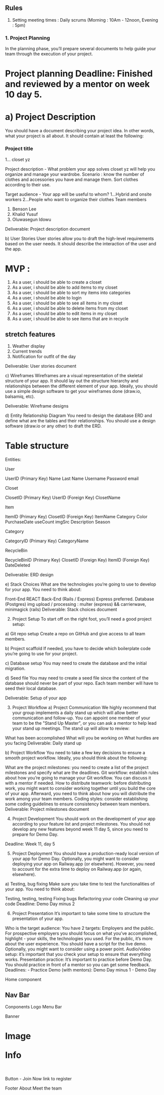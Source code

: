 ## Rules

1. Setting meeting times : Daily scrums (Morning : 10Am - 12noon, Evening : 5pm)

### 1. Project Planning

In the planning phase, you’ll prepare several documents to help guide your team through the execution of your project.

# Project planning Deadline: Finished and reviewed by a mentor on week 10 day 5.

# a) Project Description

You should have a document describing your project idea. In other words, what your project is all about. It should contain at least the following:

### Project title

1... closet yz

Project description - What problem your app solves
closet yz will help you organize and manage your wardrobe.
Scenario : know the number of clothes and accessories you have and manage them. Sort clothes according to their use.

Target audience - Your app will be useful to whom?
1...Hybrid and onsite workers
2...People who want to organize their clothes
Team members

1. Benson Lee
2. Khalid Yusuf
3. Oluwasegun Idowu

Deliverable: Project description document

b) User Stories
User stories allow you to draft the high-level requirements based on the user needs. It should describe the interaction of the user and the app.

# MVP :

1. As a user, i should be able to create a closet
2. As a user, i should be able to add items to my closet
3. As a user, i should be able to sort my items into categories
4. As a user, i should be able to login
5. As a user, i should be able to see all items in my closet
6. As a user, i should be able to delete items from my closet
7. As a user, i should be able to edit items in my closet
8. As a user, i should be able to see items that are in recycle

## stretch features

1. Weather display
2. Current trends
3. Notification for outfit of the day

Deliverable: User stories document

c) Wireframes
Wireframes are a visual representation of the skeletal structure of your app. It should lay out the structure hierarchy and relationships between the different element of your app. Ideally, you should use a simple design software to get your wireframes done (draw.io, balsamiq, etc).

Deliverable: Wireframe designs

d) Entity Relationship Diagram
You need to design the database ERD and define what are the tables and their relationships. You should use a design software (draw.io or any other) to draft the ERD.

# Table structure

Entities:

User

UserID (Primary Key)
Name
Last Name
Username
Password
email

Closet

ClosetID (Primary Key)
UserID (Foreign Key)
ClosetName

Item

ItemID (Primary Key)
ClosetID (Foreign Key)
ItemName
Category
Color
PurchaseDate
useCount
imgSrc
Description
Season

Category

CategoryID (Primary Key)
CategoryName

RecycleBin

RecycleBinID (Primary Key)
ClosetID (Foreign Key)
ItemID (Foreign Key)
DateDeleted

Deliverable: ERD design

e) Stack Choices
What are the technologies you’re going to use to develop for your app. You need to think about:

Front-End REACT
Back-End (Rails / Express) Express preferred.
Database (Postgres)
img upload / processing : multer (express) && carrierwave, minimagick (rails)
Deliverable: Stack choices document

2. Project Setup
   To start off on the right foot, you’ll need a good project setup:

a) Git repo setup
Create a repo on GitHub and give access to all team members.

b) Project scaffold
If needed, you have to decide which boilerplate code you’re going to use for your project.

c) Database setup
You may need to create the database and the initial migration.

d) Seed file
You may need to create a seed file since the content of the database should never be part of your repo. Each team member will have to seed their local database.

Deliverable: Setup of your app

3. Project Workflow
   a) Project Communication
   We highly recommend that your group implements a daily stand up which will allow better communication and follow-up. You can appoint one member of your team to be the "Stand Up Master", or you can ask a mentor to help lead your stand up meetings. The stand up will allow to review:

What has been accomplished
What will you be working on
What hurdles are you facing
Deliverable: Daily stand up

b) Project Workflow
You need to take a few key decisions to ensure a smooth project workflow. Ideally, you should think about the following:

What are the project milestones: you need to create a list of the project milestones and specify what are the deadlines.
Git workflow: establish rules about how you’re going to manage your Git workflow. You can discuss it with a mentor if needed.
How to distribute teamwork: before distributing work, you might want to consider working together until you build the core of your app. Afterward, you need to think about how you will distribute the work among your team members.
Coding styles: consider establishing some coding guidelines to ensure consistency between team members.
Deliverable: Project milestones document

4. Project Development
   You should work on the development of your app according to your feature list and project milestones. You should not develop any new features beyond week 11 day 5, since you need to prepare for Demo Day.

Deadline: Week 11, day 5

5. Project Deployment
   You should have a production-ready local version of your app for Demo Day. Optionally, you might want to consider deploying your app on Railway.app (or elsewhere). However, you need to account for the extra time to deploy on Railway.app (or again, elsewhere).

a) Testing, bug fixing
Make sure you take time to test the functionalities of your app. You need to think about:

Testing, testing, testing
Fixing bugs
Refactoring your code
Cleaning up your code
Deadline: Demo Day minus 2

6. Project Presentation
   It’s important to take some time to structure the presentation of your app.

Who is the target audience:
You have 2 targets: Employers and the public. For prospective employers you should focus on what you’ve accomplished, highlight - your skills, the technologies you used. For the public, it’s more about the user experience.
You should have a script for the live demo. Optionally, you might want to consider using a power point.
Audio/video setup: it’s important that you check your setup to ensure that everything works.
Presentation practice: It’s important to practice before Demo Day. You should practice in front of a mentor so you can get some feedback.
Deadlines: - Practice Demo (with mentors): Demo Day minus 1 - Demo Day

Home component

## Nav Bar

Conponents
Logo
Menu Bar

Banner

  <h1>
  Image

Info

  <h2>
    <image>
    <p>
  </h2>

Button - Join Now
link to register

Footer
About
Meet the team
